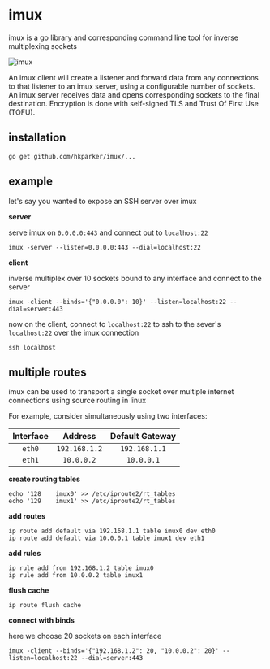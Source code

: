 # imux

imux is a go library and corresponding command line tool for inverse multiplexing sockets

![imux](http://i.imgur.com/i52mcL4.png)

An imux client will create a listener and forward data from any connections to that listener to an imux server, using a configurable number of sockets.  An imux server receives data and opens corresponding sockets to the final destination.  Encryption is done with self-signed TLS and Trust Of First Use (TOFU).

## installation

```
go get github.com/hkparker/imux/...
```

## example

let's say you wanted to expose an SSH server over imux

**server**

serve imux on `0.0.0.0:443` and connect out to `localhost:22`

```
imux -server --listen=0.0.0.0:443 --dial=localhost:22
```

**client**

inverse multiplex over 10 sockets bound to any interface and connect to the server

```
imux -client --binds='{"0.0.0.0": 10}' --listen=localhost:22 --dial=server:443
```

now on the client, connect to `localhost:22` to ssh to the sever's `localhost:22` over the imux connection

```
ssh localhost
```

## multiple routes

imux can be used to transport a single socket over multiple internet connections using source routing in linux

For example, consider simultaneously using two interfaces:

|Interface|Address|Default Gateway|
|:-------:|:-----:|:-------------:|
|`eth0`|`192.168.1.2`|`192.168.1.1`|
|`eth1`|`10.0.0.2`|`10.0.0.1`|

**create routing tables**

```
echo '128    imux0' >> /etc/iproute2/rt_tables
echo '129    imux1' >> /etc/iproute2/rt_tables
```

**add routes**

```
ip route add default via 192.168.1.1 table imux0 dev eth0
ip route add default via 10.0.0.1 table imux1 dev eth1
```

**add rules**

```
ip rule add from 192.168.1.2 table imux0
ip rule add from 10.0.0.2 table imux1
```

**flush cache**

```
ip route flush cache
```

**connect with binds**

here we choose 20 sockets on each interface

```
imux -client --binds='{"192.168.1.2": 20, "10.0.0.2": 20}' --listen=localhost:22 --dial=server:443
```
